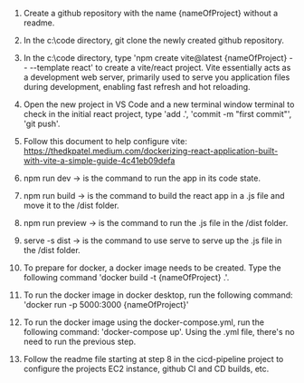 1. Create a github repository with the name {nameOfProject} without a readme.

2. In the c:\\code directory, git clone the newly created github repository. 

3. In the c:\\code directory, type 'npm create vite@latest {nameOfProject} -- --template react' to create a vite/react project. Vite essentially acts as a development web server, primarily used to serve you application files during development, enabling fast refresh and hot reloading.

4. Open the new project in VS Code and a new terminal window terminal to check in the initial react project, type 'add .', 'commit -m "first commit"', 'git push'.

5. Follow this document to help configure vite: https://thedkpatel.medium.com/dockerizing-react-application-built-with-vite-a-simple-guide-4c41eb09defa

6. npm run dev -> is the command to run the app in its code state.
7. npm run build -> is the command to build the react app in a .js file and move it to the /dist folder.
8. npm run preview -> is the command to run the .js file in the /dist folder.
9. serve -s dist -> is the command to use serve to serve up the .js file in the /dist folder. 

10. To prepare for docker, a docker image needs to be created.  Type the following command 'docker build -t {nameOfProject} .'.  

11. To run the docker image in docker desktop, run the following command: 'docker run -p 5000:3000 {nameOfProject}'

12. To run the docker image using the docker-compose.yml, run the following command: 'docker-compose up'.  Using the .yml file, there's no need to run the previous step.  

13. Follow the readme file starting at step 8 in the cicd-pipeline project to configure the projects EC2 instance, github CI and CD builds, etc.



